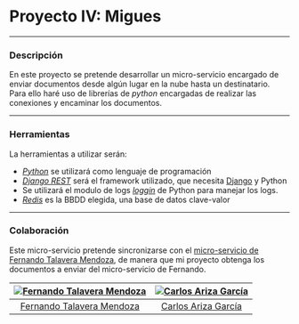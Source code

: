 # Proyecto IV: Migues
---
### Descripción  
En este proyecto se pretende desarrollar un micro-servicio encargado de enviar documentos desde algún lugar en la nube hasta un destinatario.  
Para ello haré uso de librerías de _python_ encargadas de realizar las conexiones y encaminar los documentos.

---
### Herramientas  
La herramientas a utilizar serán:
- [_Python_](https://www.python.org/) se utilizará como lenguaje de programación
- [_Django REST_](http://www.django-rest-framework.org/) será el framework utilizado, que necesita [Django](https://www.djangoproject.com/) y Python
- Se utilizará el modulo de logs [_loggin_](https://docs.python.org/2/library/logging.html) de Python para manejar los logs.
- [_Redis_](https://redis.io/) es la BBDD elegida, una base de datos clave-valor

---
### Colaboración
Este micro-servicio pretende sincronizarse con el [micro-servicio de Fernando Talavera Mendoza](https://github.com/Thejokeri/IV-18-19-Proyecto), de manera que mi proyecto obtenga los documentos a enviar del micro-servicio de Fernando.

| [![Fernando Talavera Mendoza](https://github.com/Thejokeri.png?size=100)](https://github.com/Thejokeri) | [![Carlos Ariza García](https://github.com/AGCarlos.png?size=100)](https://github.com/AGCarlos) |
| :---: | :---: |
| [Fernando Talavera Mendoza](https://github.com/Thejokeri) | [Carlos Ariza García](https://github.com/AGCarlos) |
